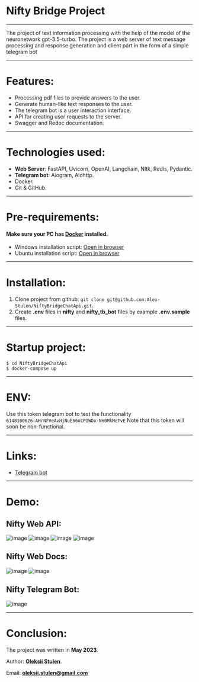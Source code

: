 # Nifty Bridge Project

---

The project of text information processing with the help of the model of the neuronetwork gpt-3.5-turbo. The project is a web server of text message processing and response generation and client part in the form of a simple telegram bot

---

# Features:
+ Processing pdf files to provide answers to the user.
+ Generate human-like text responses to the user.
+ The telegram bot is a user interaction interface.
+ API for creating user requests to the server.
+ Swagger and Redoc documentation.

---

# Technologies used:
+ **Web Server**: FastAPI, Uvicorn, OpenAI, Langchain, Nltk, Redis, Pydantic.
+ **Telegram bot**: Aiogram, Aiohttp.
+ Docker.
+ Git & GitHub.

---

# Pre-requirements:
#### Make sure your PC has **[Docker](https://www.docker.com/)** installed.

+ Windows installation script: [Open in browser](https://docs.docker.com/desktop/install/windows-install/)
+ Ubuntu installation script: [Open in browser](https://docs.docker.com/desktop/install/windows-install/)

---

# Installation:
1. Clone project from github: ```git clone git@github.com:Alex-Stulen/NiftyBridgeChatApi.git```.
2. Create **.env** files in **nifty** and **nifty_tb_bot** files by example **.env.sample** files.

---

# Startup project:
```shell
$ cd NiftyBridgeChatApi 
$ docker-compose up
```

---

# ENV:
Use this token telegram bot to test the functionality ```6148100626:AHrNFVeAvHjNuE66nCPIWDx-NH0MkMeTvE```
Note that this token will soon be non-functional.

---

# Links:
+ [Telegram bot](https://t.me/NiftyBridgeChatBot)

---

# Demo:

## Nifty Web API:
![image](./demo/nifty_api_1.png)
![image](./demo/nifty_api_2.png)
![image](./demo/nifty_api_3.png)
![image](./demo/nifty_api_4.png)

## Nifty Web Docs:
![image](./demo/nifty_docs_1.png)
![image](./demo/nifty_docs_2.png)

## Nifty Telegram Bot:
![image](./demo/nifty_bot_1.png)

---

# Conclusion:
The project was written in **May 2023**.

Author: **[Oleksii Stulen](https://github.com/Alex-Stulen)**.

Email: **oleksii.stulen@gmail.com**
